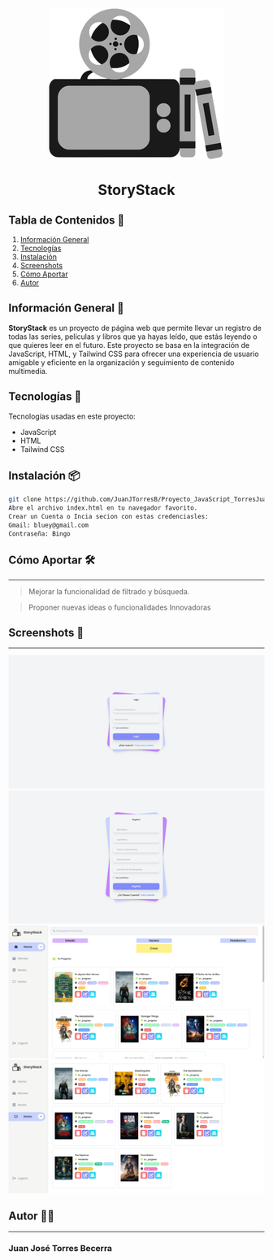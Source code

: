 <div align="center">
  <a href="">
    <img src="/img/Logo-removebg-preview.png">
  </a>
<h1 text-align="center">StoryStack</h1>
</div>
  
## Tabla de Contenidos 🔗
1. [Información General](#información-general-)
2. [Tecnologías](#tecnologías-)
3. [Instalación](#instalación-)
4. [Screenshots](#screenshots-)
5. [Cómo Aportar](#como-aportar-)
6. [Autor](#autor-)

## Información General 📒
**StoryStack** es un proyecto de página web que permite llevar un registro de todas las series, películas y libros que ya hayas leído, que estás leyendo o que quieres leer en el futuro. Este proyecto se basa en la integración de JavaScript, HTML, y Tailwind CSS para ofrecer una experiencia de usuario amigable y eficiente en la organización y seguimiento de contenido multimedia.

## Tecnologías 🤖
Tecnologías usadas en este proyecto:
- JavaScript
- HTML
- Tailwind CSS

## Instalación 📦
```bash
git clone https://github.com/JuanJTorresB/Proyecto_JavaScript_TorresJuan.git
Abre el archivo index.html en tu navegador favorito.
Crear un Cuenta o Incia secion con estas credenciasles:
Gmail: bluey@gmail.com
Contraseña: Bingo
```

## Cómo Aportar 🛠
***
> Mejorar la funcionalidad de filtrado y búsqueda.

> Proponer nuevas ideas o funcionalidades Innovadoras

## Screenshots 📸
***
![alt text](img/ss3.png)
![alt text](img/ss4.png)
![alt text](img/ss1.png)
![alt text](img/ss2.png)

## Autor 🐦‍🔥
***
### Juan José Torres Becerra